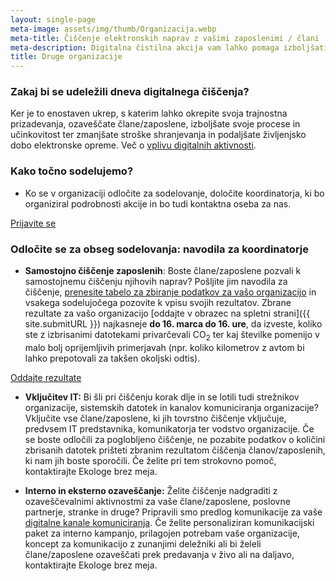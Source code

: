 ```yaml
---
layout: single-page
meta-image: assets/img/thumb/Organizacija.webp
meta-title: Čiščenje elektronskih naprav z vašimi zaposlenimi / člani
meta-description: Digitalna čistilna akcija vam lahko pomaga izboljšati procese in učinkovitost, zmanjšate lahko stroške shranjevanja in podaljšate življenjsko dobo elektronske opreme.
title: Druge organizacije
---
```


### Zakaj bi se udeležili dneva digitalnega čiščenja?
Ker je to enostaven ukrep, s katerim lahko okrepite svoja trajnostna prizadevanja, ozaveščate člane/zaposlene, izboljšate svoje procese in učinkovitost ter zmanjšate stroške shranjevanja in podaljšate življenjsko dobo elektronske opreme. Več o [vplivu digitalnih aktivnosti](o-akciji.html).

### Kako točno sodelujemo?
- Ko se v organizaciji odločite za sodelovanje, določite koordinatorja, ki bo organiziral podrobnosti akcije in bo tudi kontaktna oseba za nas.

<div class="btnpad">
<a class="button" href="https://docs.google.com/forms/d/e/1FAIpQLSfiXjBaKTUFIcxyFzyItF_W5thrnq_cFoCVBJF72FZeEIkLiQ/viewform">Prijavite se</a>
</div>

### Odločite se za obseg sodelovanja: navodila za koordinatorje
- **Samostojno čiščenje zaposlenih**: Boste člane/zaposlene pozvali k samostojnemu čiščenju njihovih naprav? Pošljite jim navodila za čiščenje, <a href="https://docs.google.com/spreadsheets/d/1QiAlI4AaGp24_rOKqpIe1AJVLWCjUqn0M_M3Ng7uquY/edit#gid=0" target="_blank" rel="noopener">prenesite tabelo za zbiranje podatkov za vašo organizacijo</a> in vsakega sodelujočega pozovite k vpisu svojih rezultatov. Zbrane rezultate za vašo organizacijo [oddajte v obrazec na spletni strani]({{ site.submitURL }}) najkasneje **do 16. marca do 16. ure**, da izveste, koliko ste z izbrisanimi  datotekami privarčevali  CO<sub>2</sub> ter kaj številke pomenijo v malo bolj oprijemljivih primerjavah (npr. koliko kilometrov z avtom bi lahko prepotovali za takšen okoljski odtis).

<div class="btnpad">
<a class="button" href="{{ site.submitURL }}">Oddajte rezultate</a>
</div>

- **Vključitev IT:** Bi šli pri čiščenju korak dlje in se lotili tudi strežnikov organizacije, sistemskih datotek in kanalov komuniciranja organizacije? Vključite vse člane/zaposlene, ki jih tovrstno čiščenje vključuje, predvsem IT predstavnika, komunikatorja ter vodstvo organizacije. Če se boste odločili za poglobljeno čiščenje, ne pozabite podatkov o količini zbrisanih datotek prišteti zbranim rezultatom čiščenja članov/zaposlenih, ki nam jih boste sporočili. Če želite pri tem strokovno pomoč, kontaktirajte Ekologe brez meja.
  
- **Interno in eksterno ozaveščanje:** Želite čiščenje nadgraditi z ozaveščevalnimi aktivnostmi za vaše člane/zaposlene, poslovne partnerje, stranke in druge? Pripravili smo predlog komunikacije za vaše <a href="https://docs.google.com/spreadsheets/d/1v25yggszoY1FQ26QoC93yvLMM5yup816TiR9873DRhE/edit" target="_blank" rel="noopener">digitalne kanale komuniciranja</a>. Če želite personaliziran komunikacijski paket za interno kampanjo, prilagojen potrebam vaše organizacije, koncept za komunikacijo z zunanjimi deležniki ali bi želeli člane/zaposlene ozaveščati prek predavanja v živo ali na daljavo, kontaktirajte Ekologe brez meja.
